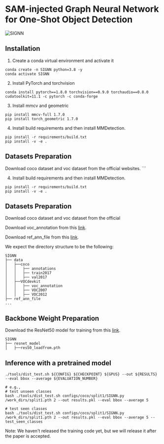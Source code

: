 # SAM-injected Graph Neural Network for One-Shot Object Detection
![SIGNN](images/SIGNN.png)
## Installation

1. Create a conda virtual environment and activate it

```shell
conda create -n SIGNN python=3.8 -y
conda activate SIGNN
```

2. Install PyTorch and torchvision 

```shell
conda install pytorch==1.8.0 torchvision==0.9.0 torchaudio==0.8.0 cudatoolkit=11.1 -c pytorch -c conda-forge
```

3. Install mmcv and geometric

```shell
pip install mmcv-full 1.7.0
pip install torch_geometric 1.7.0
```

4. Install build requirements and then install MMDetection.

```shell
pip install -r requirements/build.txt
pip install -v -e . 
```

## Datasets Preparation

Download coco dataset and voc dataset from the official websites. ```

4. Install build requirements and then install MMDetection.

```shell
pip install -r requirements/build.txt
pip install -v -e . 
```

## Datasets Preparation

Download coco dataset and voc dataset from the official

Download voc_annotation from this [link](https://drive.google.com/drive/folders/1czLhPw65ILmiGU8z95qHGkVTi0EdTGiJ?usp=sharing).

Download ref_ann_file from this [link](https://drive.google.com/drive/folders/1GztcOl8ltCVv9YJdhuvFZq15LTwxWJ7M?usp=sharing).

We expect the directory structure to be the following:
```
SIGNN
├── data
│   ├──coco
│   │   ├── annotations
│   │   ├── train2017
│   │   ├── val2017
│   ├──VOCdevkit
│   │   ├── voc_annotation
│   │   ├── VOC2007
│   │   ├── VOC2012
├── ref_ann_file
...
```

## Backbone Weight Preparation

Download the ResNet50 model for training from this [link](https://drive.google.com/file/d/1tcRtU-CBu1q00cnnZ6jiF2vvQCzY0a4P/view?usp=sharing).

```
SIGNN
├── resnet_model
│   ├──res50_loadfrom.pth
```

## Inference with a pretrained model
```shell
./tools/dist_test.sh ${CONFIG} ${CHECKPOINT} ${GPUS} --out ${RESULTS} --eval bbox --average ${EVALUATION_NUMBER}

# e.g.,
# test unseen classes
bash ./tools/dist_test.sh configs/coco/split1/SIGNN.py /work_dirs/split1.pth 2 --out results.pkl --eval bbox --average 5

# test seen classes
bash ./tools/dist_test.sh configs/coco/split1/SIGNN.py /work_dirs/split1.pth 2 --out results.pkl --eval bbox --average 5 --test_seen_classes
```

Note: We haven't released the training code yet, but we will release it after the paper is accepted.
